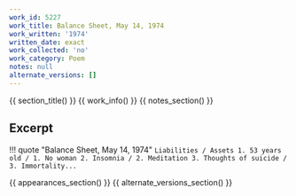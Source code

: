 ```yaml
---
work_id: 5227
work_title: Balance Sheet, May 14, 1974
work_written: '1974'
written_date: exact
work_collected: 'no'
work_category: Poem
notes: null
alternate_versions: []
---
```


{{ section_title() }}
{{ work_info() }}
{{ notes_section() }}
## Excerpt
!!! quote "Balance Sheet, May 14, 1974"
    ```
    Liabilities / Assets
    1. 53 years old / 1. No woman
    2. Insomnia / 2. Meditation
    3. Thoughts of suicide / 3. Immortality...
    ```

{{ appearances_section() }}
{{ alternate_versions_section() }}